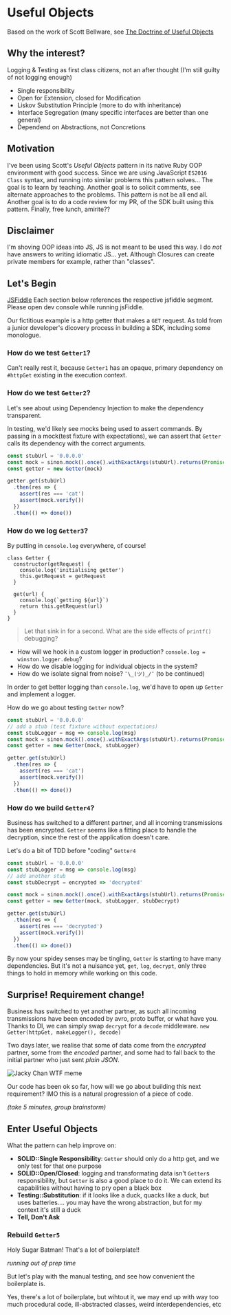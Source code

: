 
# Useful Objects
Based on the work of Scott Bellware, see [The Doctrine of Useful Objects](https://github.com/sbellware/useful-objects)


## Why the interest?
Logging & Testing as first class citizens, not an after thought (I'm still guilty of not logging enough)
- Single responsibility
- Open for Extension, closed for Modification
- Liskov Substitution Principle (more to do with inheritance)
- Interface Segregation (many specific interfaces are better than one general)
- Dependend on Abstractions, not Concretions

## Motivation
I've been using Scott's _Useful Objects_ pattern in its native Ruby OOP environment with good success.
Since we are using JavaScript `ES2016 Class` syntax, and running into similar problems this pattern solves...
The goal is to learn by teaching.
Another goal is to solicit comments, see alternate approaches to the problems. This pattern is not be all end all.
Another goal is to do a code review for my PR, of the SDK built using this pattern.
Finally, free lunch, amirite??

## Disclaimer
I'm shoving OOP ideas into JS, JS is not meant to be used this way.
I do _not_ have answers to writing idiomatic JS... yet. Although Closures can create private members for example, rather than "classes".

## Let's Begin
[JSFiddle](https://jsfiddle.net/billiam/L5tzL715/)
Each section below references the respective jsfiddle segment.
Please open dev console while running jsFiddle.

Our fictitious example is a http getter that makes a `GET` request.
As told from a junior developer's dicovery process in building a SDK, including some monologue.

### How do we test `Getter1`?
Can't really rest it, because `Getter1` has an opaque, primary dependency on `#httpGet` existing in the execution context.


### How do we test `Getter2`?
Let's see about using Dependency Injection to make the dependency transparent.

In testing, we'd likely see mocks being used to assert commands.
By passing in a mock(test fixture with expectations), we can assert that `Getter` calls its dependency with the correct arguments.
```JavaScript
const stubUrl = '0.0.0.0'
const mock = sinon.mock().once().withExactArgs(stubUrl).returns(Promise.resolve('cat'))
const getter = new Getter(mock)

getter.get(stubUrl)
  .then(res => {
    assert(res === 'cat')
    assert(mock.verify())
  })
  .then(() => done())
```

### How do we log `Getter3`?
By putting in `console.log` everywhere, of course!
```
class Getter {
  constructor(getRequest) {
    console.log('initialising getter')
    this.getRequest = getRequest
  }

  get(url) {
    console.log(`getting ${url}`)
    return this.getRequest(url)
  }
}
```

> Let that sink in for a second. What are the side effects of `printf()` debugging?

- How will we hook in a custom logger in production? `console.log = winston.logger.debug`?
- How do we disable logging for individual objects in the system?
- How do we isolate signal from noise?
`¯\_(ツ)_/¯` (to be continued)


In order to get better logging than `console.log`, we'd have to open up `Getter` and implement a logger.

How do we go about testing `Getter` now?
```JavaScript
const stubUrl = '0.0.0.0'
// add a stub (test fixture without expectations)
const stubLogger = msg => console.log(msg)
const mock = sinon.mock().once().withExactArgs(stubUrl).returns(Promise.resolve('cat'))
const getter = new Getter(mock, stubLogger)

getter.get(stubUrl)
  .then(res => {
    assert(res === 'cat')
    assert(mock.verify())
  })
  .then(() => done())
```

### How do we build `Getter4`?
Business has switched to a different partner, and all incoming transmissions has been encrypted.
`Getter` seems like a fitting place to handle the decryption, since the rest of the application doesn't care.

Let's do a bit of TDD before "coding" `Getter4`
```JavaScript
const stubUrl = '0.0.0.0'
const stubLogger = msg => console.log(msg)
// add another stub
const stubDecrypt = encrypted => 'decrypted'

const mock = sinon.mock().once().withExactArgs(stubUrl).returns(Promise.resolve('cat'))
const getter = new Getter(mock, stubLogger, stubDecrypt)

getter.get(stubUrl)
  .then(res => {
    assert(res === 'decrypted')
    assert(mock.verify())
  })
  .then(() => done())
```
By now your spidey senses may be tingling, `Getter` is starting to have many dependencies.
But it's not a nuisance yet, `get`, `log`, `decrypt`, only three things to hold in memory while working on this code.


## Surprise! Requirement change!
Business has switched to yet another partner, as such all incoming transmissions have been encoded by avro, proto buffer, or what have you.
Thanks to DI, we can simply swap `decrypt` for a `decode` middleware.
`new Getter(httpGet, makeLogger(), decode)`


Two days later, we realise that some of data come from the _encrypted_ partner, some from the _encoded_ partner, and some had to fall back to the initial partner who just sent _plain JSON_.

![Jacky Chan WTF meme](http://cdn.memegenerator.es/imagenes/memes/full/1/39/1396838.jpg)


Our code has been ok so far, how will we go about building this next requirement?
IMO this is a natural progression of a piece of code.

_(take 5 minutes, group brainstorm)_


## Enter Useful Objects
What the pattern can help improve on:
- **SOLID::Single Responsibility**: `Getter` should only do a http get, and we only test for that one purpose
- **SOLID::Open/Closed**: logging and transformating data isn't `Getter`s responsibility, but `Getter` is also a good place to do it. We can extend its capabilities without having to pry open a black box
- **Testing::Substitution**: if it looks like a duck, quacks like a duck, but uses batteries.... you may have the wrong abstraction, but for my context it's still a duck
- **Tell, Don't Ask**

### Rebuild `Getter5`

Holy Sugar Batman! That's a lot of boilerplate!!

_running out of prep time_

But let's play with the manual testing, and see how convenient the boilerplate is.

Yes, there's a lot of boilerplate, but wihtout it, we may end up with way too much procedural code, ill-abstracted classes, weird interdependencies, etc
